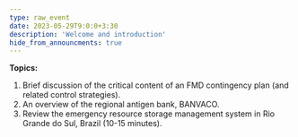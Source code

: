 ```yaml
---
type: raw_event
date: 2023-05-29T9:0:0+3:30
description: 'Welcome and introduction'
hide_from_announcments: true
---
```

**Topics:**
1. Brief discussion of the critical content of an FMD contingency plan (and related control strategies).
2. An overview of the regional antigen bank, BANVACO.
3. Review the emergency resource storage management system in Rio Grande do Sul, Brazil (10-15 minutes).
